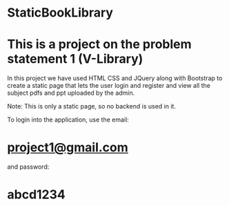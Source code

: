 # StaticBookLibrary
# This is a project on the problem statement 1 (V-Library)
In this project we have used HTML CSS and JQuery along with Bootstrap to create a static page that lets the user login and register and view all the subject pdfs and ppt uploaded by the admin.

Note: This is only a static page, so no backend is used in it.

To login into the application, 
  use the email: 
  # project1@gmail.com
  and password: 
  # abcd1234
